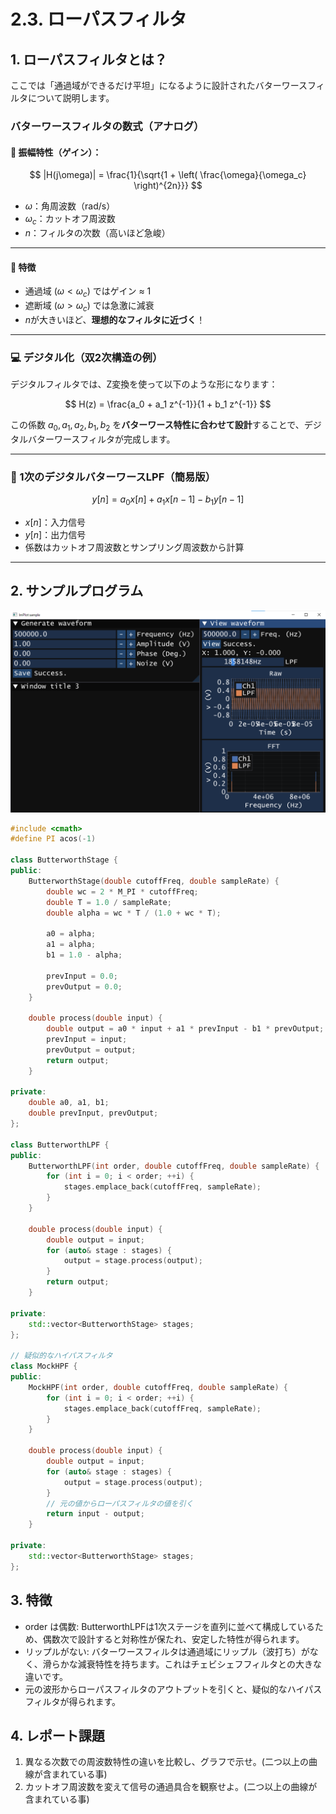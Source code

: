# 2.3. ローパスフィルタ

## 1. ローパスフィルタとは？

ここでは「通過域ができるだけ平坦」になるように設計されたバターワースフィルタについて説明します。

### バターワースフィルタの数式（アナログ）

#### 🔹 振幅特性（ゲイン）：

$$
|H(j\omega)| = \frac{1}{\sqrt{1 + \left( \frac{\omega}{\omega_c} \right)^{2n}}}
$$

- $\omega$：角周波数（rad/s）
- $\omega_c$：カットオフ周波数
- $n$：フィルタの次数（高いほど急峻）

---

#### 🔹 特徴

- 通過域 $(\omega < \omega_c)$ ではゲイン ≈ 1
- 遮断域 $(\omega > \omega_c)$ では急激に減衰
- $n$が大きいほど、**理想的なフィルタに近づく**！

---

### 💻 デジタル化（双2次構造の例）

デジタルフィルタでは、Z変換を使って以下のような形になります：

$$
H(z) = \frac{a_0 + a_1 z^{-1}}{1 + b_1 z^{-1}}
$$

この係数 $a_0, a_1, a_2, b_1, b_2$ を**バターワース特性に合わせて設計**することで、デジタルバターワースフィルタが完成します。

---

### 🎯 1次のデジタルバターワースLPF（簡易版）

$$
y[n] = a_0 x[n] + a_1 x[n-1] - b_1 y[n-1]
$$

- $x[n]$：入力信号
- $y[n]$：出力信号
- 係数はカットオフ周波数とサンプリング周波数から計算

---

## 2. サンプルプログラム

![Hard copy LPF](./images/signal_lpf_01.png)

```cpp
#include <cmath>
#define PI acos(-1)

class ButterworthStage {
public:
    ButterworthStage(double cutoffFreq, double sampleRate) {
        double wc = 2 * M_PI * cutoffFreq;
        double T = 1.0 / sampleRate;
        double alpha = wc * T / (1.0 + wc * T);

        a0 = alpha;
        a1 = alpha;
        b1 = 1.0 - alpha;

        prevInput = 0.0;
        prevOutput = 0.0;
    }

    double process(double input) {
        double output = a0 * input + a1 * prevInput - b1 * prevOutput;
        prevInput = input;
        prevOutput = output;
        return output;
    }

private:
    double a0, a1, b1;
    double prevInput, prevOutput;
};

class ButterworthLPF {
public:
    ButterworthLPF(int order, double cutoffFreq, double sampleRate) {
        for (int i = 0; i < order; ++i) {
            stages.emplace_back(cutoffFreq, sampleRate);
        }
    }

    double process(double input) {
        double output = input;
        for (auto& stage : stages) {
            output = stage.process(output);
        }
        return output;
    }

private:
    std::vector<ButterworthStage> stages;
};

// 疑似的なハイパスフィルタ
class MockHPF {
public:
    MockHPF(int order, double cutoffFreq, double sampleRate) {
        for (int i = 0; i < order; ++i) {
            stages.emplace_back(cutoffFreq, sampleRate);
        }
    }

    double process(double input) {
        double output = input;
        for (auto& stage : stages) {
            output = stage.process(output);
        }
        // 元の値からローパスフィルタの値を引く
        return input - output;
    }

private:
    std::vector<ButterworthStage> stages;
};
```


## 3. 特徴
- order は偶数: ButterworthLPFは1次ステージを直列に並べて構成しているため、偶数次で設計すると対称性が保たれ、安定した特性が得られます。
- リップルがない: バターワースフィルタは通過域にリップル（波打ち）がなく、滑らかな減衰特性を持ちます。これはチェビシェフフィルタとの大きな違いです。
- 元の波形からローパスフィルタのアウトプットを引くと、疑似的なハイパスフィルタが得られます。

## 4. レポート課題
1. 異なる次数での周波数特性の違いを比較し、グラフで示せ。(二つ以上の曲線が含まれている事)
2. カットオフ周波数を変えて信号の通過具合を観察せよ。(二つ以上の曲線が含まれている事)
